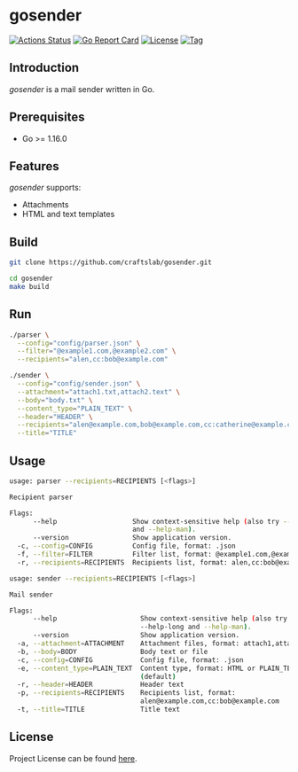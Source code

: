 # gosender

[![Actions Status](https://github.com/craftslab/gosender/workflows/CI/badge.svg?branch=master&event=push)](https://github.com/craftslab/gosender/actions?query=workflow%3ACI)
[![Go Report Card](https://goreportcard.com/badge/github.com/craftslab/gosender)](https://goreportcard.com/report/github.com/craftslab/gosender)
[![License](https://img.shields.io/github/license/craftslab/gosender.svg?color=brightgreen)](https://github.com/craftslab/gosender/blob/master/LICENSE)
[![Tag](https://img.shields.io/github/tag/craftslab/gosender.svg?color=brightgreen)](https://github.com/craftslab/gosender/tags)



## Introduction

*gosender* is a mail sender written in Go.



## Prerequisites

- Go >= 1.16.0



## Features

*gosender* supports:

- Attachments
- HTML and text templates



## Build

```bash
git clone https://github.com/craftslab/gosender.git

cd gosender
make build
```



## Run

```bash
./parser \
  --config="config/parser.json" \
  --filter="@example1.com,@example2.com" \
  --recipients="alen,cc:bob@example.com"
```

```bash
./sender \
  --config="config/sender.json" \
  --attachment="attach1.txt,attach2.text" \
  --body="body.txt" \
  --content_type="PLAIN_TEXT" \
  --header="HEADER" \
  --recipients="alen@example.com,bob@example.com,cc:catherine@example.com" \
  --title="TITLE"
```



## Usage

```bash
usage: parser --recipients=RECIPIENTS [<flags>]

Recipient parser

Flags:
      --help                   Show context-sensitive help (also try --help-long
                               and --help-man).
      --version                Show application version.
  -c, --config=CONFIG          Config file, format: .json
  -f, --filter=FILTER          Filter list, format: @example1.com,@example2.com
  -r, --recipients=RECIPIENTS  Recipients list, format: alen,cc:bob@example.com
```

```bash
usage: sender --recipients=RECIPIENTS [<flags>]

Mail sender

Flags:
      --help                     Show context-sensitive help (also try
                                 --help-long and --help-man).
      --version                  Show application version.
  -a, --attachment=ATTACHMENT    Attachment files, format: attach1,attach2,...
  -b, --body=BODY                Body text or file
  -c, --config=CONFIG            Config file, format: .json
  -e, --content_type=PLAIN_TEXT  Content type, format: HTML or PLAIN_TEXT
                                 (default)
  -r, --header=HEADER            Header text
  -p, --recipients=RECIPIENTS    Recipients list, format:
                                 alen@example.com,cc:bob@example.com
  -t, --title=TITLE              Title text
```



## License

Project License can be found [here](LICENSE).
